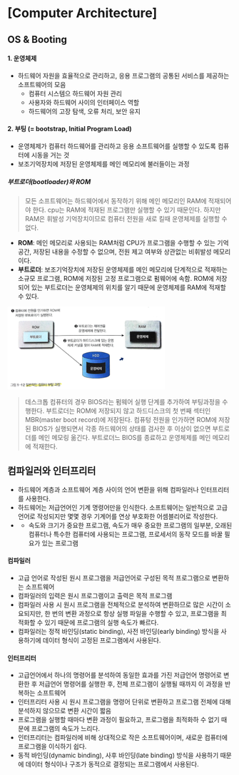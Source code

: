 [Computer Architecture]
=======================
OS & Booting
---------------
#### 1. 운영체제
- 하드웨어 자원을 효율적으로 관리하고, 응용 프로그램의 공통된 서비스를 제공하는 소프트웨어의 모음
  - 컴퓨터 시스템으 하드웨어 자원 관리
  - 사용자와 하드웨어 사이의 인터페이스 역할
  - 하드웨어의 고장 탐색, 오류 처리, 보안 유지

#### 2. 부팅 (= bootstrap, Initial Program Load)
- 운영체제가 컴퓨터 하드웨어를 관리하고 응용 소프트웨어를 실행할 수 있도록 컴퓨터에 시동을 거는 것
- 보조기억장치에 저장된 운영체제를 메인 메모리에 불러들이는 과정

##### __부트로더(bootloader)와 ROM__
> 모든 소프트웨어는 하드웨어에서 동작하기 위해 메인 메모리인 RAM에 적재되어야 한다. cpu는 RAM에 적재된 프로그램만 실행할 수 있기 때문인다. 
> 하지만 RAM은 휘발성 기억장치이므로 컴퓨터 전원을 새로 킬때 운영체제를 실행할 수 없다.

- __ROM__: 메인 메모리로 사용되는 RAM처럼 CPU가 프로그램을 수행할 수 있는 기억 공간, 저장된 내용을 수정할 수 없으며, 전원 제고 여부와 상관없는 비휘발성 메모리이다.
- __부트로더__: 보조기억장치에 저장된 운영체제를 메인 메모리에 단계적으로 적재하는 소규모 프로그램, ROM에 저장된 고정 프로그램으로 펌웨어에 속함. ROM에 저장되어 있는 부트로더는 운영체제의 위치를 알기 때문에 운영체제를 RAM에 적재할 수 있다.
<img src = "./imgs/booting.png"  width="70%" height="40%">

> 데스크톱 컴퓨터의 경우 BIOS라는 펌웨어 실행 단계를 추가하여 부팅과정을 수행한다. 부트로더는 ROM에 저장되지 않고 하드디스크의 첫 번째 섹터인 MBR(master boot record)에 저장된다.
> 컴퓨텅 전원을 인가하면 ROM에 저장된 BIOS가 실행되면서 각종 하드웨어의 상태를 검사한 후 이상이 없으면 부트로더를 메인 메모링 옮긴다. 부트로더느 BIOS를 종료하고 운영체제를 메인 메모리에 적재한다.


컴파일러와 인터프리터
----------------
- 하드웨어 계층과 소프트웨어 계층 사이의 언어 변환을 위해 컴파일러나 인터프리터를 사용한다.
-   하드웨어는 저급언어인 기계 명령어만을 인식한다. 소프트웨어는 일반적으로 고급언어로 작성되지만 몇몇 경우 기계어를 연상 부호화한 어셈블리어로 작성한다.
-   - 속도와 크기가 중요한 프로그램, 속도가 매우 중요한 프로그램의 일부분, 오래된 컴퓨터나 특수한 컴퓨터에 사용되는 프로그램, 프로세서의 동작 모드를 바꿀 필요가 있는 프로그램

#### 컴파일러
- 고급 언어로 작성된 원시 프로그램을 저급언어로 구성된 목적 프로그램으로 변환하는 소프트웨어
- 컴파일러의 입력은 원시 프로그램이고 출력은 목적 프로그램
- 컴파일러 사용 시 원시 프로그램을 전체적으로 분석하여 변환하므로 많은 시간이 소요되지만, 한 번의 변환 과정으로 항상 실행 파일을 수행할 수 있고, 프로그램을 최적화할 수 있기 때문에 프로그램의 실행 속도가 빠르다.
- 컴파일러는 정적 바인딩(static binding), 사전 바인딩(early binding) 방식을 사용하기에 데이터 형식이 고정된 프로그램에서 사용된다.

#### 인터프리터
- 고급언어에서 하나의 명령어를 분석하여 동일한 효과를 가진 저급언어 명령어로 변환한 후 저급언어 명령어를 실행한 후, 전체 프로그램이 실행될 때까지 이 과정을 반복하는 소프트웨어
- 인터프리터 사용 시 원시 프로그램을 명령어 단위로 변환하고 프로그램 전체에 대해 분석하지 않으므로 변환 시간이 짧음
- 프로그램을 실행할 때마다 변환 과정이 필요하고, 프로그램을 최적화하 수 없기 때문에 프로그램의 속도가 느리다.
- 인터프리터는 컴파일러에 비해 상대적으로 작은 소프트웨어이며, 새로운 컴퓨터에 프로그램을 이식하기 쉽다. 
- 동적 바인딩(dynamic binding), 사후 바인딩(late binding) 방식을 사용하기 때문에 데이터 형식이나 구조가 동적으로 결정되는 프로그램에서 사용된다.



